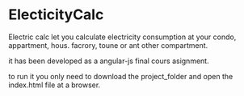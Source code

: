 # ElecticityCalc

Electric calc let you calculate electricity consumption at your condo, appartment, hous. facrory, toune or ant other compartment.

it has been developed as a angular-js final cours asignment. 

to run it you only need to download the project_folder and open the index.html file at a browser.
